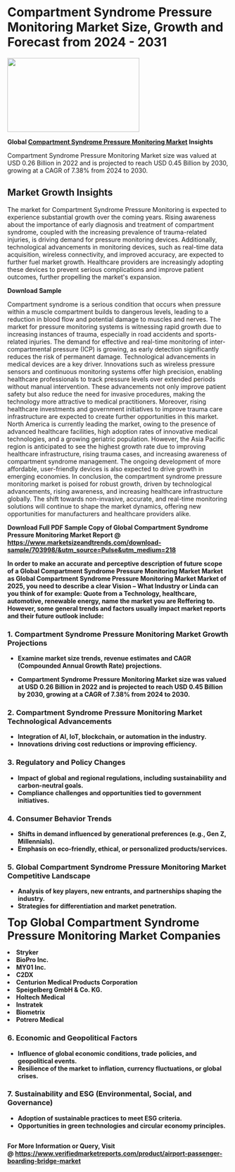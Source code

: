 <H1>Compartment Syndrome Pressure Monitoring Market Size, Growth and Forecast from 2024 - 2031</H1><img class="aligncenter size-medium wp-image-584254" src="https://thirdeyenews.in/wp-content/uploads/2024/09/Global-Market-Research-300x168.jpeg" alt="" width="300" height="168" /><p><strong>Global&nbsp;<a href="https://www.marketsizeandtrends.com/download-sample/703998/&amp;utm_source=Pulse&amp;utm_medium=218">Compartment Syndrome Pressure Monitoring Market</a> Insights</strong></p><p>Compartment Syndrome Pressure Monitoring Market size was valued at USD 0.26 Billion in 2022 and is projected to reach USD 0.45 Billion by 2030, growing at a CAGR of 7.38% from 2024 to 2030.</p><p><h2>Market Growth Insights</h2> <p>The market for Compartment Syndrome Pressure Monitoring is expected to experience substantial growth over the coming years. Rising awareness about the importance of early diagnosis and treatment of compartment syndrome, coupled with the increasing prevalence of trauma-related injuries, is driving demand for pressure monitoring devices. Additionally, technological advancements in monitoring devices, such as real-time data acquisition, wireless connectivity, and improved accuracy, are expected to further fuel market growth. Healthcare providers are increasingly adopting these devices to prevent serious complications and improve patient outcomes, further propelling the market's expansion.</p> <p><strong>Download Sample</strong></p> <p>Compartment syndrome is a serious condition that occurs when pressure within a muscle compartment builds to dangerous levels, leading to a reduction in blood flow and potential damage to muscles and nerves. The market for pressure monitoring systems is witnessing rapid growth due to increasing instances of trauma, especially in road accidents and sports-related injuries. The demand for effective and real-time monitoring of inter-compartmental pressure (ICP) is growing, as early detection significantly reduces the risk of permanent damage. Technological advancements in medical devices are a key driver. Innovations such as wireless pressure sensors and continuous monitoring systems offer high precision, enabling healthcare professionals to track pressure levels over extended periods without manual intervention. These advancements not only improve patient safety but also reduce the need for invasive procedures, making the technology more attractive to medical practitioners. Moreover, rising healthcare investments and government initiatives to improve trauma care infrastructure are expected to create further opportunities in this market. North America is currently leading the market, owing to the presence of advanced healthcare facilities, high adoption rates of innovative medical technologies, and a growing geriatric population. However, the Asia Pacific region is anticipated to see the highest growth rate due to improving healthcare infrastructure, rising trauma cases, and increasing awareness of compartment syndrome management. The ongoing development of more affordable, user-friendly devices is also expected to drive growth in emerging economies. In conclusion, the compartment syndrome pressure monitoring market is poised for robust growth, driven by technological advancements, rising awareness, and increasing healthcare infrastructure globally. The shift towards non-invasive, accurate, and real-time monitoring solutions will continue to shape the market dynamics, offering new opportunities for manufacturers and healthcare providers alike.</p> <p><strong></p><p><span class=""><strong>Download Full PDF Sample Copy of Global Compartment Syndrome Pressure Monitoring Market Report</strong> @ <a href="https://www.marketsizeandtrends.com/download-sample/703998/&amp;utm_source=Pulse&amp;utm_medium=218" target="_blank">https://www.marketsizeandtrends.com/download-sample/703998/&amp;utm_source=Pulse&amp;utm_medium=218</a></span></p><p>In order to make an accurate and perceptive description of future scope of a Global&nbsp;Compartment Syndrome Pressure Monitoring Market Market as Global&nbsp;Compartment Syndrome Pressure Monitoring Market Market of 2025, you need to describe a clear Vision &ndash; What Industry or Linda can you think of for example: Quote from a Technology, healthcare, automotive, renewable energy, name the market you are Reffering to. However, some general trends and factors usually impact market reports and their future outlook include:</p><h3>1.&nbsp;<strong>Compartment Syndrome Pressure Monitoring Market Growth Projections</strong></h3><ul><li>Examine market size trends, revenue estimates and CAGR (Compounded Annual Growth Rate) projections.</li><li><p>Compartment Syndrome Pressure Monitoring Market size was valued at USD 0.26 Billion in 2022 and is projected to reach USD 0.45 Billion by 2030, growing at a CAGR of 7.38% from 2024 to 2030.</p></li></ul><h3>2.&nbsp;<strong>Compartment Syndrome Pressure Monitoring Market Technological Advancements</strong></h3><ul><li>Integration of AI, IoT, blockchain, or automation in the industry.</li><li>Innovations driving cost reductions or improving efficiency.</li></ul><h3>3.&nbsp;<strong>Regulatory and Policy Changes</strong></h3><ul><li>Impact of global and regional regulations, including sustainability and carbon-neutral goals.</li><li>Compliance challenges and opportunities tied to government initiatives.</li></ul><h3>4.&nbsp;<strong>Consumer Behavior Trends</strong></h3><ul><li>Shifts in demand influenced by generational preferences (e.g., Gen Z, Millennials).</li><li>Emphasis on eco-friendly, ethical, or personalized products/services.</li></ul><h3>5.&nbsp;<strong>Global Compartment Syndrome Pressure Monitoring Market Competitive Landscape</strong></h3><ul><li>Analysis of key players, new entrants, and partnerships shaping the industry.</li><li>Strategies for differentiation and market penetration.</li></ul><p data-pm-slice="1 1 []"><span style="color: inherit; font-family: inherit; font-size: 25px;">Top Global Compartment Syndrome Pressure Monitoring Market Companies</span></p><div class="" data-test-id=""><p><li>Stryker</li><li> BioPro Inc.</li><li> MY01 Inc.</li><li> C2DX</li><li> Centurion Medical Products Corporation</li><li> Speigelberg GmbH & Co. KG.</li><li> Holtech Medical</li><li> Instratek</li><li> Biometrix</li><li> Potrero Medical</li></p></div><h3>6.&nbsp;<strong>Economic and Geopolitical Factors</strong></h3><ul><li>Influence of global economic conditions, trade policies, and geopolitical events.</li><li>Resilience of the market to inflation, currency fluctuations, or global crises.</li></ul><h3>7.&nbsp;<strong>Sustainability and ESG (Environmental, Social, and Governance)</strong></h3><ul><li>Adoption of sustainable practices to meet ESG criteria.</li><li>Opportunities in green technologies and circular economy principles.</li></ul><h2><strong style="font-size: 14px;">For More Information or Query, Visit @&nbsp;</strong><a style="background-color: #ffffff; font-size: 14px;" href="https://www.marketsizeandtrends.com/report/compartment-syndrome-pressure-monitoring-market/" target="_blank">https://www.verifiedmarketreports.com/product/airport-passenger-boarding-bridge-market</a></h2>
